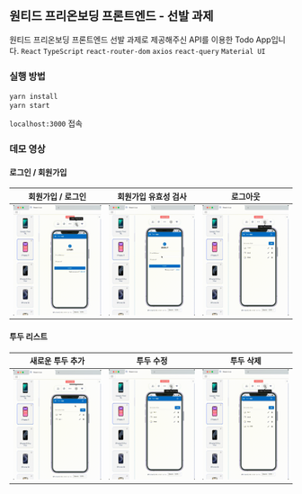 ## 원티드 프리온보딩 프론트엔드 - 선발 과제

원티드 프리온보딩 프론트엔드 선발 과제로 제공해주신 API를 이용한 Todo App입니다.
`React` `TypeScript` `react-router-dom` `axios` `react-query` `Material UI`

### 실행 방법

```
yarn install
yarn start
```

`localhost:3000` 접속

### 데모 영상

#### 로그인 / 회원가입

| 회원가입 / 로그인                | 회원가입 유효성 검사             | 로그아웃               |
| -------------------------------- | -------------------------------- | ---------------------- |
| ![](./docs/signup_and_login.gif) | ![](./docs/signUpValidation.gif) | ![](./docs/logOut.gif) |

#### 투두 리스트

| 새로운 투두 추가        | 투두 수정                | 투두 삭제                  |
| ----------------------- | ------------------------ | -------------------------- |
| ![](./docs/addTodo.gif) | ![](./docs/editTodo.gif) | ![](./docs/deleteTodo.gif) |
